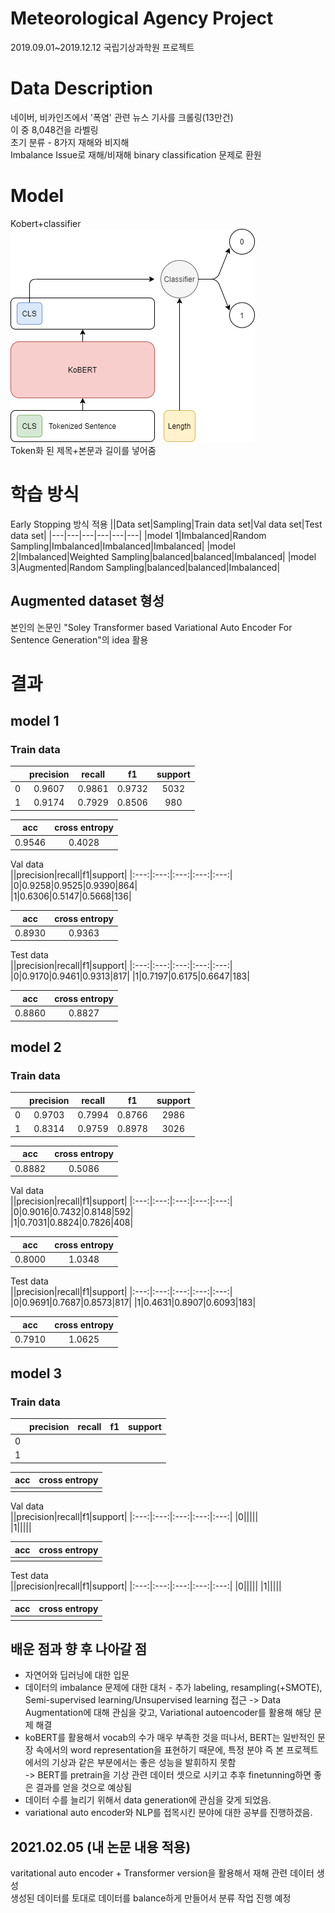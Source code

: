 # Meteorological Agency Project
2019.09.01~2019.12.12 국립기상과학원 프로젝트

# Data Description  
네이버, 비카인즈에서 '폭염' 관련 뉴스 기사를 크롤링(13만건)    
이 중 8,048건을 라벨링  
초기 분류 - 8가지 재해와 비지해  
Imbalance Issue로 재해/비재해 binary classification 문제로 환원  

# Model  
Kobert+classifier  
![model](https://github.com/Chuck2Win/MeteorologicalAgencyProject/blob/main/model/model.png)  
Token화 된 제목+본문과 길이를 넣어줌  

# 학습 방식  
Early Stopping 방식 적용 
||Data set|Sampling|Train data set|Val data set|Test data set|
|---|---|---|---|---|---|
|model 1|Imbalanced|Random Sampling|Imbalanced|Imbalanced|Imbalanced|
|model 2|Imbalanced|Weighted Sampling|balanced|balanced|Imbalanced|
|model 3|Augmented|Random Sampling|balanced|balanced|Imbalanced|

## Augmented dataset 형성  
본인의 논문인 "Soley Transformer based Variational Auto Encoder For Sentence Generation"의 idea 활용  

# 결과  
## model 1  
### Train data  
||precision|recall|f1|support|
|:---:|:---:|:---:|:---:|:---:|
|0|0.9607|0.9861|0.9732|5032|
|1|0.9174|0.7929|0.8506|980|  

|acc|cross entropy|
|:---:|:---:|  
|0.9546|0.4028|  

Val data  
||precision|recall|f1|support|
|:---:|:---:|:---:|:---:|:---:|
|0|0.9258|0.9525|0.9390|864|  
|1|0.6306|0.5147|0.5668|136|  

|acc|cross entropy|
|:---:|:---:|  
|0.8930|0.9363|  

Test data  
||precision|recall|f1|support|
|:---:|:---:|:---:|:---:|:---:|
|0|0.9170|0.9461|0.9313|817|
|1|0.7197|0.6175|0.6647|183|  

|acc|cross entropy|
|:---:|:---:|
|0.8860|0.8827|  

## model 2  
### Train data  
||precision|recall|f1|support|
|:---:|:---:|:---:|:---:|:---:|
|0|0.9703|0.7994|0.8766|2986|
|1|0.8314|0.9759|0.8978|3026|  

|acc|cross entropy|
|:---:|:---:|  
|0.8882|0.5086|  

Val data  
||precision|recall|f1|support|
|:---:|:---:|:---:|:---:|:---:|
|0|0.9016|0.7432|0.8148|592|  
|1|0.7031|0.8824|0.7826|408|  

|acc|cross entropy|
|:---:|:---:|  
|0.8000|1.0348|  

Test data  
||precision|recall|f1|support|
|:---:|:---:|:---:|:---:|:---:|
|0|0.9691|0.7687|0.8573|817|
|1|0.4631|0.8907|0.6093|183|  

|acc|cross entropy|
|:---:|:---:|
|0.7910|1.0625|  

## model 3  
### Train data  
||precision|recall|f1|support|
|:---:|:---:|:---:|:---:|:---:|
|0|||||
|1|||||  

|acc|cross entropy|
|:---:|:---:|  
|||  

Val data  
||precision|recall|f1|support|
|:---:|:---:|:---:|:---:|:---:|
|0|||||  
|1|||||  

|acc|cross entropy|
|:---:|:---:|  
|||  

Test data  
||precision|recall|f1|support|
|:---:|:---:|:---:|:---:|:---:|
|0|||||
|1|||||  

|acc|cross entropy|
|:---:|:---:|
|||  

## 배운 점과 향 후 나아갈 점  
- 자연어와 딥러닝에 대한 입문  
- 데이터의 imbalance 문제에 대한 대처 - 추가 labeling, resampling(+SMOTE), Semi-supervised learning/Unsupervised learning 접근
-> Data Augmentation에 대해 관심을 갖고, Variational autoencoder를 활용해 해당 문제 해결  
- koBERT를 활용해서 vocab의 수가 매우 부족한 것을 떠나서, BERT는 일반적인 문장 속에서의 word representation을 표현하기 때문에, 
특정 분야 즉 본 프로젝트에서의 기상과 같은 부분에서는 좋은 성능을 발휘하지 못함  
-> BERT를 pretrain을 기상 관련 데이터 셋으로 시키고 추후 finetunning하면 좋은 결과를 얻을 것으로 예상됨
- 데이터 수를 늘리기 위해서 data generation에 관심을 갖게 되었음.  
- variational auto encoder와 NLP를 접목시킨 분야에 대한 공부를 진행하겠음.

## 2021.02.05 (내 논문 내용 적용)  
varitational auto encoder + Transformer version을 활용해서 재해 관련 데이터 생성  
생성된 데이터를 토대로 데이터를 balance하게 만들어서 분류 작업 진행 예정  
